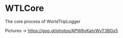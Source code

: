 WTLCore
=======

The core process of WorldTripLogger

Pictures -> https://goo.gl/photos/APW8vKatvWyT3BGx5
